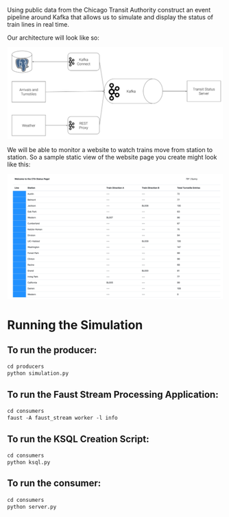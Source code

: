Using public data from the Chicago Transit Authority construct an event pipeline around Kafka that allows us to simulate and display the status of train lines in real time.

Our architecture will look like so:

![architecture](architecture.png)

We will be able to monitor a website to watch trains move from station to station. So a sample static view of the website page you create might look like this:

![view](view.png)


# Running the Simulation

## To run the producer:

    cd producers
    python simulation.py

## To run the Faust Stream Processing Application:

    cd consumers
    faust -A faust_stream worker -l info

## To run the KSQL Creation Script:

    cd consumers
    python ksql.py

## To run the consumer:

    cd consumers
    python server.py
